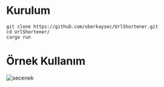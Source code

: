 # Kurulum

```shell
git clone https://github.com/xberkaysec/UrlShortener.git
cd UrlShortener/
cargo run
```
# Örnek Kullanım

![secenek](https://i.ibb.co/ZSj50d5/Screenshot-from-2024-05-09-00-43-42.png)
